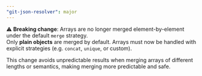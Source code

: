 ```yaml
---
"git-json-resolver": major
---
```


⚠️ **Breaking change**: Arrays are no longer merged element-by-element under the default `merge` strategy.  
Only **plain objects** are merged by default. Arrays must now be handled with explicit strategies (e.g. `concat`, `unique`, or custom).

This change avoids unpredictable results when merging arrays of different lengths or semantics, making merging more predictable and safe.
